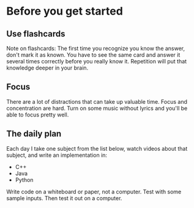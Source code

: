 # Before you get started

## Use flashcards
Note on flashcards: The first time you recognize you know the answer, don't mark it as known. You have to see the same card and answer it several times correctly before you really know it. Repetition will put that knowledge deeper in your brain.

## Focus
There are a lot of distractions that can take up valuable time. Focus and concentration are hard. Turn on some music without lyrics and you'll be able to focus pretty well.

## The daily plan
Each day I take one subject from the list below, watch videos about that subject, and write an implementation in:
- C++
- Java
- Python

Write code on a whiteboard or paper, not a computer. Test with some sample inputs. Then test it out on a computer.